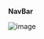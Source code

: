 **NavBar**

![image](https://user-images.githubusercontent.com/77974484/169661311-a62de52a-391e-4276-9865-76937cf4e2cd.png)
